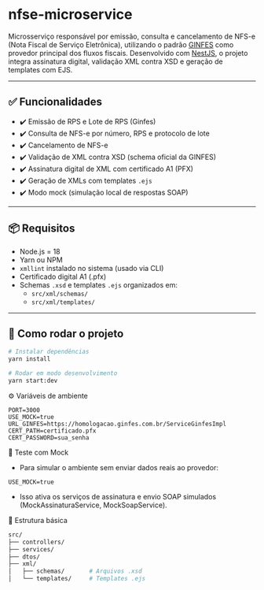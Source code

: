 # nfse-microservice

Microsserviço responsável por emissão, consulta e cancelamento de NFS-e (Nota Fiscal de Serviço Eletrônica), utilizando o padrão [GINFES](https://www.ginfes.com.br/) como provedor principal dos fluxos fiscais. Desenvolvido com [NestJS](https://nestjs.com/), o projeto integra assinatura digital, validação XML contra XSD e geração de templates com EJS.

---

## ✅ Funcionalidades

- ✔️ Emissão de RPS e Lote de RPS (Ginfes)
- ✔️ Consulta de NFS-e por número, RPS e protocolo de lote
- ✔️ Cancelamento de NFS-e
- ✔️ Validação de XML contra XSD (schema oficial da GINFES)
- ✔️ Assinatura digital de XML com certificado A1 (PFX)
- ✔️ Geração de XMLs com templates `.ejs`
- ✔️ Modo mock (simulação local de respostas SOAP)

---

## 📦 Requisitos

- Node.js = 18
- Yarn ou NPM
- `xmllint` instalado no sistema (usado via CLI)
- Certificado digital A1 (.pfx)
- Schemas `.xsd` e templates `.ejs` organizados em:
  - `src/xml/schemas/`
  - `src/xml/templates/`

---

## 🚀 Como rodar o projeto

```bash
# Instalar dependências
yarn install

# Rodar em modo desenvolvimento
yarn start:dev
````

⚙️ Variáveis de ambiente

```env
PORT=3000
USE_MOCK=true
URL_GINFES=https://homologacao.ginfes.com.br/ServiceGinfesImpl
CERT_PATH=certificado.pfx
CERT_PASSWORD=sua_senha
```

🧪 Teste com Mock
- Para simular o ambiente sem enviar dados reais ao provedor:
```env
USE_MOCK=true
```
* Isso ativa os serviços de assinatura e envio SOAP simulados (MockAssinaturaService, MockSoapService).

📁 Estrutura básica

```bash
src/
├── controllers/
├── services/
├── dtos/
├── xml/
│   ├── schemas/       # Arquivos .xsd
│   └── templates/     # Templates .ejs
```